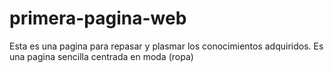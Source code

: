 # primera-pagina-web
Esta es una pagina para repasar y plasmar los conocimientos adquiridos. Es una pagina sencilla centrada en moda (ropa) 
